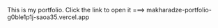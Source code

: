 This is my portfolio. 
Click the link to open it ===> makharadze-portfolio-g0ble1p1j-saoa35.vercel.app 
